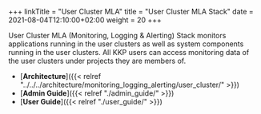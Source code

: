 +++
linkTitle = "User Cluster MLA"
title = "User Cluster MLA Stack"
date = 2021-08-04T12:10:00+02:00
weight = 20
+++

User Cluster MLA (Monitoring, Logging & Alerting) Stack monitors applications running in the user clusters as well as system components running in the user clusters. All KKP users can access monitoring data of the user clusters under projects they are members of.

- [**Architecture**]({{< relref "../../../architecture/monitoring_logging_alerting/user_cluster/" >}})
- [**Admin Guide**]({{< relref "./admin_guide/" >}})
- [**User Guide**]({{< relref "./user_guide/" >}})
